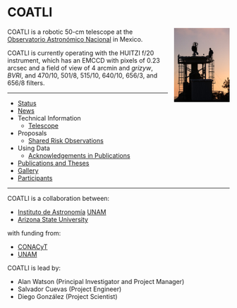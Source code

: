 # COATLI

<a href="gallery.html#inspecting-at-sunset"><img src="gallery/20170402T195542-small.jpg" style="width: 25%; float: right; margin-left: 1em; margin-bottom: 1em; margin-top: 0;"/></a>

COATLI is a robotic 50-cm telescope at the [Observatorio
Astronómico Nacional](http://www.astrossp.unam.mx) in Mexico.

COATLI is currently operating with the HUITZI f/20 instrument, which has an EMCCD with pixels of 0.23 arcsec and a field of view of 4 arcmin and <i>grizyw</i>, <i>BVRI</i>, and 470/10, 501/8, 515/10, 640/10, 656/3, and 656/8  filters.

<hr/>

* [Status](status.html)
* [News](news-2022.html)
* Technical Information
  - [Telescope](telescope.html)
* Proposals
  - [Shared Risk Observations](shared-risk-observations.html)
* Using Data
  - [Acknowledgements in Publications](acknowledgements.html)
* [Publications and Theses](publications.html)
* [Gallery](gallery.html)
* [Participants](participants.html)

<hr/>

COATLI is a collaboration between:

* [Instituto de Astronomía](http://www.astroscu.unam.mx) [UNAM](http://www.unam.mx)
* [Arizona State University](https://sese.asu.edu/about)

with funding from:

* [CONACyT](http://www.astroscu.unam.mx/)
* [UNAM](http://www.unam.mx)

COATLI is lead by:

* Alan Watson (Principal Investigator and Project Manager)
* Salvador Cuevas (Project Engineer)
* Diego González (Project Scientist)
